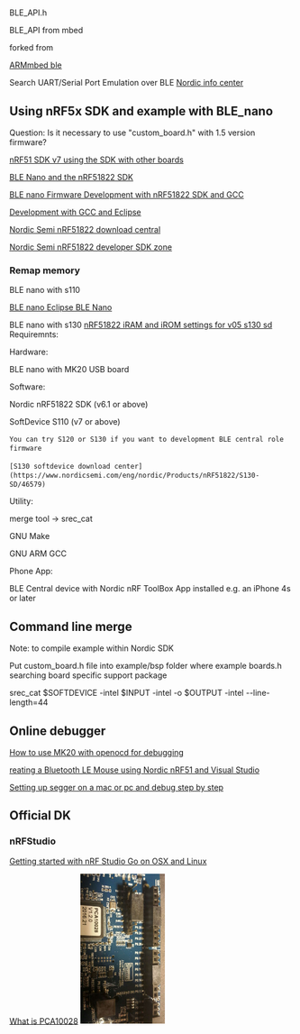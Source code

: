 # 
BLE_API.h

BLE_API from mbed

forked from 

[ARMmbed ble](https://github.com/ARMmbed/ble)

Search UART/Serial Port Emulation over BLE
[Nordic info center](http://infocenter.nordicsemi.com/index.jsp?topic=%2Fcom.nordic.infocenter.sdk5.v11.0.0%2Findex.html)


## Using nRF5x SDK and example with BLE_nano

Question: Is it necessary to use "custom\_board.h" with 1.5 version firmware?

[nRF51 SDK v7 using the SDK with other boards](http://developer.nordicsemi.com/nRF51_SDK/nRF51_SDK_v7.x.x/doc/7.0.1/s110/html/a00018.html)

[BLE Nano and the nRF51822 SDK](https://gist.github.com/george-hawkins/f77054c71a046c5b5f83)

[BLE nano Firmware Development with nRF51822 SDK and GCC](http://redbearlab.com/nrf51822-sdk/)

[Development with GCC and Eclipse](https://devzone.nordicsemi.com/tutorials/7/)

[Nordic Semi nRF51822 download central](https://www.nordicsemi.com/eng/Products/Bluetooth-Smart-Bluetooth-low-energy/nRF51822)

[Nordic Semi nRF51822 developer SDK zone](http://developer.nordicsemi.com/)

### Remap memory 

BLE nano with s110

[BLE nano Eclipse BLE Nano](http://blog.blecentral.com/2015/06/05/eclipse_ble_nano/)

BLE nano with s130
[nRF51822 iRAM and iROM settings for v05 s130 sd](https://devzone.nordicsemi.com/question/15994/nrf51822-iram-and-irom-settings-for-v05-s130-sd/)
Requiremnts:

Hardware: 
  
  BLE nano with MK20 USB board

Software:

  Nordic nRF51822 SDK (v6.1 or above)

  SoftDevice S110 (v7 or above)

    You can try S120 or S130 if you want to development BLE central role firmware

    [S130 softdevice download center](https://www.nordicsemi.com/eng/nordic/Products/nRF51822/S130-SD/46579)
Utility:

  merge tool -> srec\_cat

  GNU Make

  GNU ARM GCC

Phone App:

  BLE Central device with Nordic nRF ToolBox App installed e.g. an iPhone 4s or later


## Command line merge

Note: to compile example within Nordic SDK

Put custom_board.h file into example/bsp folder where example boards.h searching board specific support package

srec_cat $SOFTDEVICE -intel $INPUT -intel -o $OUTPUT -intel --line-length=44


## Online debugger

[How to use MK20 with openocd for debugging](https://developer.mbed.org/questions/4934/How-to-use-MK20-with-openocd-for-debuggi/)

[reating a Bluetooth LE Mouse using Nordic nRF51 and Visual Studio](https://visualgdb.com/tutorials/arm/nrf51/mouse/)

[Setting up segger on a mac or pc and debug step by step](https://devzone.nordicsemi.com/blogs/1104/setting-up-segger-on-a-mac-or-pc-and-debug-step-by/)

## Official DK

### nRFStudio

[Getting started with nRF Studio Go on OSX and Linux](https://github.com/tigoe/BLEDocs/wiki/Getting-Started-with-nRF-Studio-Go-on-OSX-and-Linux)

[What is PCA10028](https://devzone.nordicsemi.com/question/75039/pca10028-what-is-it/)
<img src="https://github.com/IanBoyanZhang/Artemis/blob/master/redBearLab/images/pca10028.jpeg?raw=true" width="150" data-rotate="-90">
